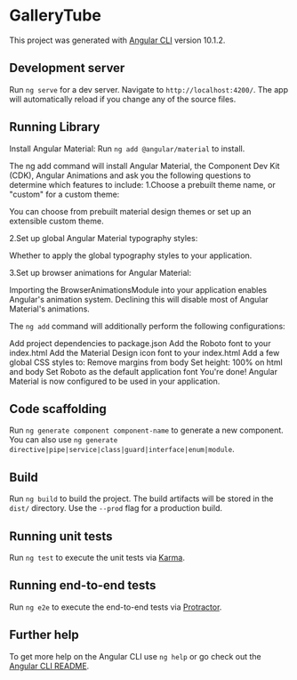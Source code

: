 # GalleryTube

This project was generated with [Angular CLI](https://github.com/angular/angular-cli) version 10.1.2.

## Development server

Run `ng serve` for a dev server. Navigate to `http://localhost:4200/`. The app will automatically reload if you change any of the source files.

## Running Library

Install Angular Material: 
Run `ng add @angular/material` to install.

The ng add command will install Angular Material, the Component Dev Kit (CDK), Angular Animations and ask you the following questions to determine which features to include:
1.Choose a prebuilt theme name, or "custom" for a custom theme:

You can choose from prebuilt material design themes or set up an extensible custom theme.

2.Set up global Angular Material typography styles:

Whether to apply the global typography styles to your application.

3.Set up browser animations for Angular Material:

Importing the BrowserAnimationsModule into your application enables Angular's animation system. Declining this will disable most of Angular Material's animations.

The `ng add` command will additionally perform the following configurations:

  Add project dependencies to package.json
  Add the Roboto font to your index.html
  Add the Material Design icon font to your index.html
  Add a few global CSS styles to:
  Remove margins from body
  Set height: 100% on html and body
  Set Roboto as the default application font
  You're done! Angular Material is now configured to be used in your application.

## Code scaffolding

Run `ng generate component component-name` to generate a new component. You can also use `ng generate directive|pipe|service|class|guard|interface|enum|module`.

## Build

Run `ng build` to build the project. The build artifacts will be stored in the `dist/` directory. Use the `--prod` flag for a production build.

## Running unit tests

Run `ng test` to execute the unit tests via [Karma](https://karma-runner.github.io).

## Running end-to-end tests

Run `ng e2e` to execute the end-to-end tests via [Protractor](http://www.protractortest.org/).

## Further help

To get more help on the Angular CLI use `ng help` or go check out the [Angular CLI README](https://github.com/angular/angular-cli/blob/master/README.md).
